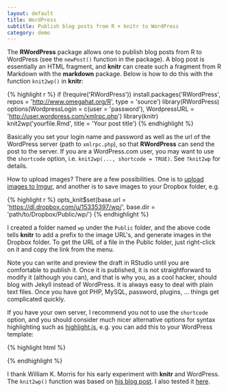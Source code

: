 ```yaml
---
layout: default
title: WordPress
subtitle: Publish blog posts from R + knitr to WordPress
category: demo
---
```


The **RWordPress** package allows one to publish blog posts from R to WordPress (see the `newPost()` function in the package). A blog post is essentially an HTML fragment, and **knitr** can create such a fragment from R Markdown with the **markdown** package. Below is how to do this with the function `knit2wp()` in **knitr**:

{% highlight r %}
if (!require('RWordPress'))
  install.packages('RWordPress', repos = 'http://www.omegahat.org/R', type = 'source')
library(RWordPress)
options(WordpressLogin = c(user = 'password'),
        WordpressURL = 'http://user.wordpress.com/xmlrpc.php')
library(knitr)
knit2wp('yourfile.Rmd', title = 'Your post title')
{% endhighlight %}

Basically you set your login name and password as well as the url of the WordPress server (path to `xmlrpc.php`), so that **RWordPress** can send the post to the server. If you are a WordPress.com user, you may want to use the `shortcode` option, i.e. `knit2wp(..., shortcode = TRUE)`. See `?knit2wp` for details.

How to upload images? There are a few possibilities. One is to [upload images to Imgur](/knitr/demo/upload/), and another is to save images to your Dropbox folder, e.g.

{% highlight r %}
opts_knit$set(base.url = 'https://dl.dropbox.com/u/15335397/wp/',
              base.dir = 'path/to/Dropbox/Public/wp/')
{% endhighlight %}

I created a folder named `wp` under the `Public` folder, and the above code tells **knitr** to add a prefix to the image URL's, and generate images in the Dropbox folder. To get the URL of a file in the Public folder, just right-click on it and copy the link from the menu.

Note you can write and preview the draft in RStudio until you are comfortable to publish it. Once it is published, it is not straightforward to modify it (although you can), and that is why you, as a cool hacker, should blog with Jekyll instead of WordPress. It is always easy to deal with plain text files. Once you have got PHP, MySQL, password, plugins, ... things get complicated quickly.

If you have your own server, I recommend you not to use the `shortcode` option, and you should consider much nicer alternative options for syntax highlighting such as [highlight.js](http://softwaremaniacs.org/soft/highlight/en/), e.g. you can add this to your WordPress template:

{% highlight html %}
<link rel="stylesheet" href="http://yandex.st/highlightjs/7.3/styles/default.min.css">
<script src="http://yandex.st/highlightjs/7.3/highlight.min.js"></script>
<script src="http://yandex.st/highlightjs/7.3/languages/r.min.js"></script>
<script>hljs.initHighlightingOnLoad();</script>
{% endhighlight %}

I thank William K. Morris for his early experiment with **knitr** and WordPress. The `knit2wp()` function was based on [his blog post](http://wkmor1.wordpress.com/2012/07/01/rchievement-of-the-day-3-bloggin-from-r-14/). I also tested it [here](http://yihui.wordpress.com/).

